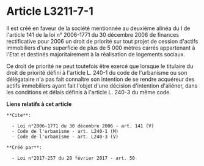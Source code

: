 # Article L3211-7-1

Il est créé en faveur de la société mentionnée au deuxième alinéa du I de l'article 141 de la loi n° 2006-1771 du 30 décembre
2006 de finances rectificative pour 2006 un droit de priorité sur tout projet de cession d'actifs immobiliers d'une
superficie de plus de 5 000 mètres carrés appartenant à l'Etat et destinés majoritairement à la réalisation de logements
sociaux. 

Ce droit de priorité ne peut toutefois être exercé que lorsque le titulaire du droit de priorité défini à l'article L. 240-1
du code de l'urbanisme ou son délégataire n'a pas fait connaître son intention de se rendre acquéreur des actifs immobiliers
ayant fait l'objet d'une décision d'intention d'aliéner, dans les conditions et délais définis à l'article L. 240-3 du même
code.

**Liens relatifs à cet article**

	**Cite**:

	  - Loi n°2006-1771 du 30 décembre 2006 - art. 141 (V)
	  - Code de l'urbanisme - art. L240-1 (M)
	  - Code de l'urbanisme - art. L240-3 (V)

	**Créé par**:

	  - Loi n°2017-257 du 28 février 2017 - art. 50
